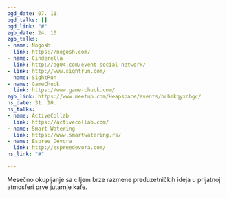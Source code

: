```yaml
---
bgd_date: 07. 11.
bgd_talks: []
bgd_link: "#"
zgb_date: 24. 10.
zgb_talks:
- name: Nogosh
  link: https://nogosh.com/
- name: Cinderella
  link: http://ag04.com/event-social-network/
- link: http://www.sightrun.com/
  name: SightRun
- name: GameChuck
  link: https://www.game-chuck.com/
zgb_link: https://www.meetup.com/Heapspace/events/bchmkqyxnbgc/
ns_date: 31. 10.
ns_talks:
- name: ActiveCollab
  link: https://activecollab.com/
- name: Smart Watering
  link: https://www.smartwatering.rs/
- name: Espree Devora
  link: http://espreedevora.com/
ns_link: "#"

---
```

Mesečno okupljanje sa ciljem brze razmene preduzetničkih ideja u prijatnoj atmosferi prve jutarnje kafe.